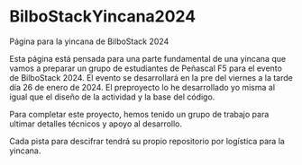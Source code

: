 # BilboStackYincana2024
Página para la yincana de BilboStack 2024

Esta página está pensada para una parte fundamental de una yincana que vamos a preparar un grupo de estudiantes de Peñascal F5 para el evento de BilboStack 2024.
El evento se desarrollará en la pre del viernes a la tarde día 26 de enero de 2024.
El preproyecto lo he desarrollado yo misma al igual que el diseño de la actividad y la base del código. 

Para completar este proyecto, hemos tenido un grupo de trabajo para ultimar detalles técnicos y apoyo al desarrollo.

Cada pista para descifrar tendrá su propio repositorio por logística para la yincana. 
